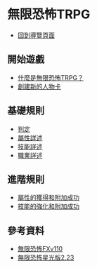 無限恐怖TRPG
===

- [回到導覽頁面](/n-ymYYRoSgqLFKou5iU2rw)

開始遊戲
---
- [什麼是無限恐怖TRPG？](/zqLznPFqQc29QZiR0NMJjw)
- [創建新的人物卡](/DP81vuG7R7-FVALHmOBAdw)

基礎規則
---
- [判定](/J_KRvO-BTcKL8SPZmB6fHA)
- [屬性詳述](/-k382ED1R5aWkrNlNAHFJg)
- [技能詳述](/mmsSjwraT1y6gdMtTW2gpw)
- [職業詳述](https://hackmd.io/@0-En0lKGS-yg19kz7jU6nw/r1Ql4EapT)

進階規則
---
- [屬性的獲得和附加成功](/ku8qyFOaQi-sY5y4Od9GYQ)
- [技能的強化和附加成功](/HkTFbt1-SUWMgCFog-NxmQ)

參考資料
---
- [無限恐怖FXv110](https://www.hktrpg.com/INF/FXv110/index.htm)
- [無限恐怖星光版2.23](https://bonegatherer.github.io/LimitlessChm/index.htm)

